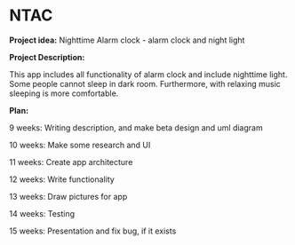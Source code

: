 # NTAC
**Project idea:** 
Nighttime Alarm clock - alarm clock and night light

**Project Description:** 

This app includes all functionality of alarm clock and include nighttime light. Some people cannot sleep in dark room. Furthermore, with relaxing music sleeping is more comfortable.

**Plan:**

9 weeks: Writing description, and make beta design and uml diagram

10 weeks: Make some research and UI

11 weeks: Create app architecture

12 weeks: Write functionality

13 weeks: Draw pictures for app

14 weeks: Testing

15 weeks: Presentation and fix bug, if it exists

